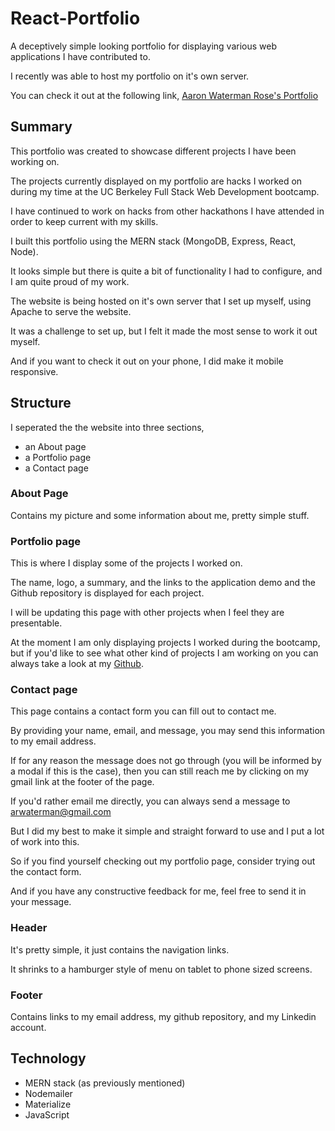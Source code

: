 # React-Portfolio

A deceptively simple looking portfolio for displaying various web applications I have contributed to.

I recently was able to host my portfolio on it's own server.

You can check it out at the following link,
[Aaron Waterman Rose's Portfolio](https://www.aaronwatermanrose.com)

## Summary

This portfolio was created to showcase different projects I have been working on.

The projects currently displayed on my portfolio are hacks I worked on during my time at the UC Berkeley Full Stack Web Development bootcamp.

I have continued to work on hacks from other hackathons I have attended in order to keep current with my skills.

I built this portfolio using the MERN stack (MongoDB, Express, React, Node).

It looks simple but there is quite a bit of functionality I had to configure, and I am quite proud of my work.

The website is being hosted on it's own server that I set up myself, using Apache to serve the website.

It was a challenge to set up, but I felt it made the most sense to work it out myself.

And if you want to check it out on your phone, I did make it mobile responsive.

## Structure

I seperated the the website into three sections,

 - an About page
 - a Portfolio page
 - a Contact page

### About Page

Contains my picture and some information about me, pretty simple stuff.

### Portfolio page

This is where I display some of the projects I worked on.

The name, logo, a summary, and the links to the application demo and the Github repository is displayed for each project.

I will be updating this page with other projects when I feel they are presentable.

At the moment I am only displaying projects I worked during the bootcamp, but if you'd like to see what other kind of projects I am working on you can always take a look at my [Github](https://github.com/RexStrider?tab=repositories).

### Contact page

This page contains a contact form you can fill out to contact me.

By providing your name, email, and message, you may send this information to my email address.

If for any reason the message does not go through (you will be informed by a modal if this is the case), then you can still reach me by clicking on my gmail link at the footer of the page.

If you'd rather email me directly, you can always send a message to arwaterman@gmail.com

But I did my best to make it simple and straight forward to use and I put a lot of work into this.

So if you find yourself checking out my portfolio page, consider trying out the contact form.

And if you have any constructive feedback for me, feel free to send it in your message.

### Header

It's pretty simple, it just contains the navigation links.

It shrinks to a hamburger style of menu on tablet to phone sized screens.

### Footer

Contains links to my email address, my github repository, and my Linkedin account.

## Technology

 - MERN stack (as previously mentioned)
 - Nodemailer
 - Materialize
 - JavaScript